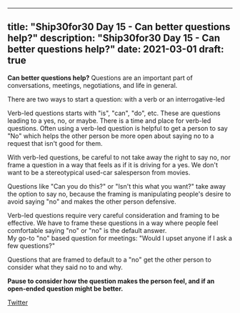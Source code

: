
---
title: "Ship30for30 Day 15 - Can better questions help?"
description: "Ship30for30 Day 15 - Can better questions help?"
date: 2021-03-01
draft: true
---

**Can better questions help?**
Questions are an important part of conversations, meetings, negotiations, and life in general.

There are two ways to start a question: with a verb or an interrogative-led

Verb-led questions starts with "is", "can", "do", etc. These are questions leading to a yes, no, or maybe. There is a time and place for verb-led questions. Often using a verb-led question is helpful to get a person to say "No" which helps the other person be more open about saying no to a request that isn't good for them.   

With verb-led questions, be careful to not take away the right to say no, nor frame a question in a way that feels as if it is driving for a yes. We don't want to be a stereotypical used-car salesperson from movies.  

Questions like "Can you do this?" or "Isn't this what you want?" take away the option to say no, because the framing is manipulating people's desire to avoid saying "no" and makes the other person defensive.   

Verb-led questions require very careful consideration and framing to be effective. We have to frame these questions in a way where people feel comfortable saying "no" or "no" is the default answer.  
My go-to "no" based question for meetings: "Would I upset anyone if I ask a few questions?"  

Questions that are framed to default to a "no" get the other person to consider what they said no to and why.  

**Pause to consider how the question makes the person feel, and if an open-ended question might be better.**  

[Twitter]()